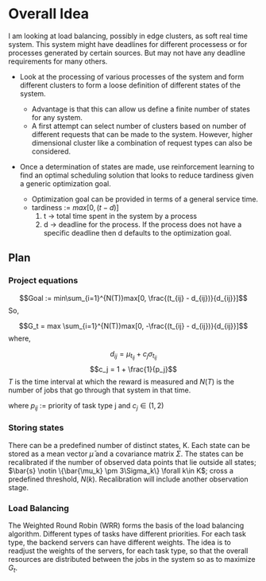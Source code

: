 # Overall Idea

I am looking at load balancing, possibly in edge clusters, as soft real time system. This system might have deadlines for different processess or for processes generated by certain sources. But may not have any deadline requirements for many others.

- Look at the processing of various processes of the system and form different clusters to form a loose definition of different states of the system.

  - Advantage is that this can allow us define a finite number of states for any system.
  - A first attempt can select number of clusters based on number of different requests that can be made to the system. However, higher dimensional cluster like a combination of request types can also be considered.

- Once a determination of states are made, use reinforcement learning to find an optimal scheduling solution that looks to reduce tardiness given a generic optimization goal.
  - Optimization goal can be provided in terms of a general service time.
  - tardiness := $max[0, (t - d)]$
    1. t -> total time spent in the system by a process
    2. d -> deadline for the process. If the process does not have a specific deadline then d defaults to the optimization goal.

## Plan

### Project equations

$$Goal := min\sum_{i=1}^{N(T)}max[0, \frac{(t_{ij} - d_{ij})}{d_{ij}}]$$
So,

$$G_t = max \sum_{i=1}^{N(T)}max[0, -\frac{(t_{ij} - d_{ij})}{d_{ij}}]$$
where,

$$d_{ij} = \mu_{t_{ij}} + c_j\sigma_{t_{ij}}$$
$$c_j = 1 + \frac{1}{p_j}$$
$T$ is the time interval at which the reward is measured and $N(T)$ is the number of jobs that go through that system in that time.

where $p_{ij}$ := priority of task type j and $c_j \in(1,2)$

### Storing states

There can be a predefined number of distinct states, K. Each state can be stored as a mean vector $\bar{\mu}$ and a covariance matrix $\Sigma$. The states can be recalibrated if the number of observed data points that lie outside all states; $\bar{s} \notin \{\bar{\mu_k} \pm 3\Sigma_k\} \forall k\in K$; cross a predefined threshold, $N(k)$. Recalibration will include another observation stage.

### Load Balancing

The Weighted Round Robin (WRR) forms the basis of the load balancing algorithm. Different types of tasks have different priorities. For each task type, the backend servers can have different weights. The idea is to readjust the weights of the servers, for each task type, so that the overall resources are distributed between the jobs in the system so as to maximize $G_t$.

